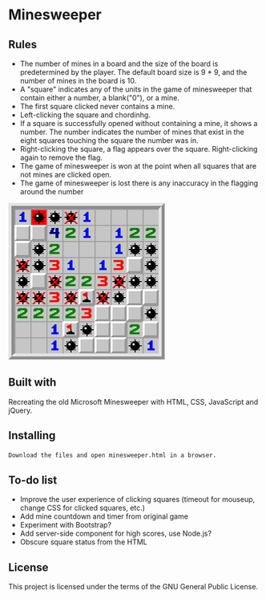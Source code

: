 # Minesweeper

## Rules 
* The number of mines in a board and the size of the board is predetermined by the player. The default board size is 9 * 9, and the number of mines in the board is 10. 
* A "square" indicates any of the units in the game of minesweeper that contain either a number, a blank("0"), or a mine.
* The first square clicked never contains a mine.
* Left-clicking the square and chordinhg.
* If a square is successfully opened without containing a mine, it shows a number. The number indicates the number of mines that exist in the eight squares touching the square the number was in.
* Right-clicking the square, a flag appears over the square. Right-clicking again to remove the flag. 
* The game of minesweeper is won at the point when all squares that are not mines are clicked open.
* The game of minesweeper is lost there is any inaccuracy in the flagging around the number

![Sample Minesweeper play](./images/sample_play.png)

## Built with 
Recreating the old Microsoft Minesweeper with HTML, CSS, JavaScript and jQuery.

## Installing 
```bash
Download the files and open minesweeper.html in a browser.
```
## To-do list
* Improve the user experience of clicking squares (timeout for mouseup, change
  CSS for clicked squares, etc.)
* Add mine countdown and timer from original game
* Experiment with Bootstrap?
* Add server-side component for high scores, use Node.js?
* Obscure square status from the HTML

## License
This project is licensed under the terms of the GNU General Public License.
